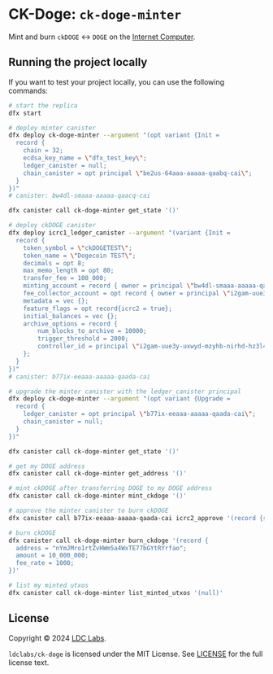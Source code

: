 # CK-Doge: `ck-doge-minter`
Mint and burn `ckDOGE` <-> `DOGE` on the [Internet Computer](https://internetcomputer.org/).

## Running the project locally

If you want to test your project locally, you can use the following commands:

```bash
# start the replica
dfx start

# deploy minter canister
dfx deploy ck-doge-minter --argument "(opt variant {Init =
  record {
    chain = 32;
    ecdsa_key_name = \"dfx_test_key\";
    ledger_canister = null;
    chain_canister = opt principal \"be2us-64aaa-aaaaa-qaabq-cai\";
  }
})"
# canister: bw4dl-smaaa-aaaaa-qaacq-cai

dfx canister call ck-doge-minter get_state '()'

# deploy ckDOGE canister
dfx deploy icrc1_ledger_canister --argument "(variant {Init =
  record {
    token_symbol = \"ckDOGETEST\";
    token_name = \"Dogecoin TEST\";
    decimals = opt 8;
    max_memo_length = opt 80;
    transfer_fee = 100_000;
    minting_account = record { owner = principal \"bw4dl-smaaa-aaaaa-qaacq-cai\" };
    fee_collector_account = opt record { owner = principal \"i2gam-uue3y-uxwyd-mzyhb-nirhd-hz3l4-2hw3f-4fzvw-lpvvc-dqdrg-7qe\" };
    metadata = vec {};
    feature_flags = opt record{icrc2 = true};
    initial_balances = vec {};
    archive_options = record {
        num_blocks_to_archive = 10000;
        trigger_threshold = 2000;
        controller_id = principal \"i2gam-uue3y-uxwyd-mzyhb-nirhd-hz3l4-2hw3f-4fzvw-lpvvc-dqdrg-7qe\";
    };
  }
})"
# canister: b77ix-eeaaa-aaaaa-qaada-cai

# upgrade the minter canister with the ledger_canister principal
dfx deploy ck-doge-minter --argument "(opt variant {Upgrade =
  record {
    ledger_canister = opt principal \"b77ix-eeaaa-aaaaa-qaada-cai\";
    chain_canister = null;
  }
})"

dfx canister call ck-doge-minter get_state '()'

# get my DOGE address
dfx canister call ck-doge-minter get_address '()'

# mint ckDOGE after transferring DOGE to my DOGE address
dfx canister call ck-doge-minter mint_ckdoge '()'

# approve the minter canister to burn ckDOGE
dfx canister call b77ix-eeaaa-aaaaa-qaada-cai icrc2_approve '(record {spender=record {owner=principal "bw4dl-smaaa-aaaaa-qaacq-cai"; subaccount=null}; fee=null; memo=null; from_subaccount=null; created_at_time=null; amount=1_000_000_000})'

# burn ckDOGE
dfx canister call ck-doge-minter burn_ckdoge '(record {
  address = "nYmJMro1rtZvHWm5a4WxTE77bGYtRYrfao";
  amount = 10_000_000;
  fee_rate = 1000;
})'

# list my minted utxos
dfx canister call ck-doge-minter list_minted_utxos '(null)'
```

## License
Copyright © 2024 [LDC Labs](https://github.com/ldclabs).

`ldclabs/ck-doge` is licensed under the MIT License. See [LICENSE](LICENSE-MIT) for the full license text.